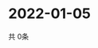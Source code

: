 # 2022-01-05
  共 0条

  <!-- BEGIN -->
  <!-- 最后更新时间Wed Jan 05 2022 17:16:32 GMT+0000 (Coordinated Universal Time) -->
  
  <!-- END -->
  
  